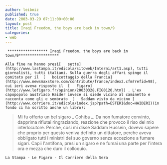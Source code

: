 ```yaml
---
author: leibniz
published: true
date: 2003-03-29 07:11:00+00:00
layout: post
title: Iraqi Freedom, the boys are back in town/9
categories:
- web
---
```


	 ****************** Iraqi Freedom, the boys are back in town/9******************
	
	Alla fine ne hanno presi[   sette](http://www.lastampa.it/edicola/sitoweb/Interni/art1.asp), tutti giornalisti, tutti italiani. Sulla guerra degli affari spinge il comitato per il  [   boicottaggio della Francia](http://www.newsmaxstore.com/contribute/france/index2.cfm?refid=98), cui ieri aveva risposto il  [   Figaro](http://www.lefigaro.fr/opinion/20030328.FIG0120.html) . L'ex capopopolo austriaco Haider invece si siede vicino al caminetto e racconta come gli e sembrato  [   Saddam visto da vicino ](http://www.corriere.it/edicola/index.jsp?path=ESTERI&doc=HAIDERI)(in fondo ci ha scritto anche un libro):


>  
> 
> 	Mi fu offerto un bel sigaro  _ Cohiba _. Da non fumatore convinto, dapprima rifiutai ringraziando, reazione che provoco il riso del mio interlocutore. Perche, cosi mi disse Saddam Hussein, dovevo sapere che proprio per questo veniva definito un dittatore, perche aveva obbligato tutti i ministri del suo governo senza eccezione a fumare sigari. Capii l'antifona, presi un sigaro e ne fumai una parte per l'intera ora e mezza che duro il colloquio. 

	La Stampa - Le Figaro - Il Corriere della Sera